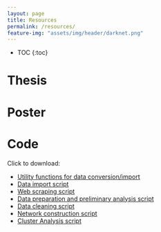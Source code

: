 ```yaml
---
layout: page
title: Resources
permalink: /resources/
feature-img: "assets/img/header/darknet.png"
---
```


* TOC
{:toc}

# Thesis
<object data="../assets/Ternes_Masterarbeit.pdf" width="1000" height="1000" type='application/pdf'></object>

# Poster
<object data="../assets/Ternes_Poster.pdf" width="1000" height="1000" type='application/pdf'></object>

# Code
Click to download:<br>
- <a href="../assets\rcode\GRutils.R">Utility functions for data conversion/import</a> <br>
- <a href="../assets\rcode\import_Data.R">Data import script</a><br>
- <a href="../assets\rcode\GenreScraping.R">Web scraping script</a><br>
- <a href="../assets\rcode\teststats.R">Data preparation and preliminary analysis script</a><br>
- <a href="../assets\rcode\data_cleaning.R">Data cleaning script</a><br>
- <a href="../assets\rcode\Network_skript.R">Network construction script</a><br>
- <a href="../assets\rcode\communities.R">Cluster Analysis script</a><br>
